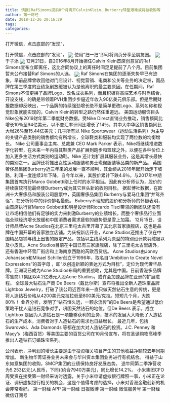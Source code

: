 ```yaml
---
title: 情报|RafSimons提前8个月离开CalvinKlein、Burberry转型艰难或将被收购等
author: 第一财经
date: 2018-12-26 20:16:29
tags: 
categories: 
---
```

打开微信，点击底部的“发现”，
<!-- more -->
打开微信，点击底部的“发现”，
<img align="center" border="0" src="https://imgcdn.yicai.com/uppics/images/2018/12/796335a7361a69f4ccf5ea2a4229d0fa.jpg" />
使用“扫一扫”即可将网页分享至朋友圈。
<img align="center" border="0" src="https://imgcdn.yicai.com/uppics/images/2018/12/6acd6e05204a97502e61634ba2d98829.jpg" />
于子添
<img align="center" border="0" src="https://imgcdn.yicai.com/uppics/images/2018/12/05c037bcf69e6cc59f600fc9c96d2ee3.jpg" />
12月21日，自2016年8月开始担任Calvin Klein首席创意官的Raf Simons宣布立即离任，这比合同协议上的离任时间足足提前了八个月。目前集团暂未公布接替Raf Simons的人选。
<img align="center" border="0" src="https://imgcdn.yicai.com/uppics/images/2018/12/7310cdf170840903b45cbd284f84e459.jpg" />
Raf Simons在集团的逐渐失势早已有迹象，早前品牌曾收回他对门店设计、视觉营销、电商和公关等业务的决定权，而品牌在第三季度的业绩急剧放缓被认为是他离职的最主要原因。在任期间，Raf Simons不仅更换了品牌Logo、改名成衣系列，而且积极将高端艺术与时尚结合，开设支线，的确是带领着PVH集团步步逼近年收入90亿美元俱乐部。但是后期财报数据却反映出，一个品牌的持续强劲增长绝不是简单更改Logo、系列名称和视觉形象就能实现的，Calvin Klein的转型之路仍然任重道远。
美国运动服饰巨头 Nike公布2019财年第二季度财务数据。受Nike Direct直销业务推动，销售额同比增长10％至94亿美元，以不变汇率计同比增长了14％，其中大中华区销售额同比大增26%至15.44亿美元；几乎所有以 Nike Sportswear（运动生活系列）为主导的关键产品类别的销售额均有所增长，全球鞋类和服装均实现了两位数的均衡增长。
Nike 公司董事会主席、总裁兼 CEO Mark Parker 表示，Nike将继续推进数字化转型，在未来一年内将其鞋类产品扩展到跑步和篮球之外，以便在各种价位上加入更多生活方式类别的运动鞋。Nike 还计划扩展其服装业务，这是其增长最快的类别之一。品牌还将推出女性运动服装和男士瑜伽服装等品类的新产品。
英国奢侈品集团Burberry近三年来的发展一直不顺利，其业绩从2016年起开始走下坡路，利润一度连续3年下降，自今年以来，其股价累计下跌4.6％，与2017年中期集团首席执行Marco Gobbetti刚上任时的水平相当。因此有分析师认为，股价的持续疲软可能最终使Burberry成为其它巨头新的收购目标。
据彭博社数据，在欧洲十大奢侈品和服装公司股票中，英国奢侈品集团 Burberry与爱马仕集团“并驾齐驱”，在分析师中的评价排名最低。
Buberry不理想的股价和分析师的怀疑表明，由首席执行官Marco Gobbetti和明星设计师Riccardo Tisci带领的新团队还没有让市场相信他们有足够的实力来刺激Burberry的业绩增长，而整个奢侈品行业面临全球经济增长放缓和中国消费者需求疲软的趋势更是雪上加霜。
12月15日，设计师品牌Acne Studios在北京三里屯太古里开幕了其北京首家旗舰店，这也是品牌在中国开幕的首家独立店铺。为庆祝新店开业，Acne Studios还推出了仅在中国精品店铺与线上出售的限定产品，包括以主线系列为原型的特别设计款羽绒服以及小皮具。Acne Studios目前在中国已有三家旗舰店，除了三里屯太古里店外，还有香港中环雪厂街店和上海南京西路的芮欧百货店。
Acne Studios由Jonny Johansson和Mikael Schiller创立于1996年，取名自“Ambition to Create Novel Expressions”的首字母 ，即“以创造新颖的表达方式为目标”，定位为现代奢华品牌。亚洲现已成为Acne Studios布局的重要战略，尤其是中国。日前香港多品牌零售商I.T集团以4.2亿港元入股Acne Studios，或许会加速品牌在亚洲的扩展进程。
全球最大钻石生产商 De Beers（戴比尔斯）宣布将推出全新人造珠宝品牌 Lightbox Jewelry，打破了该公司近百年来一直只做天然钻石生意的传统，更是将人造钻石价格从4200美元克拉拉低至800美元/克拉。短短几个月，大跌 80%！
业界分析，发明了“钻石恒久远，一颗永流传”的De Beers是希望通过低价策略干扰人造钻石竞争对手，巩固天然钻石的地位。但De Beers 表示，成立 Lightbox 是因为人造钻石是一项能够获利的业务，技术的发展大大降低了人造钻石的生产成本，消费者对于人造钻石的需求也日益增长。
最近几年，包括 Swarovski、Ada Diamonds 等都在加大对人造钻石的投资。J.C. Penney 和 Macy’s（梅西百货）等美国主要的百货公司在10月份宣布，将在圣诞购物高峰季推出人造钻石订婚珠宝系列。
 
 
公司表示，净利润的增长主要是由于投资相关项目产生的其他收益净额较去年同期增加。
新生物华菁证券业务未来会与华兴资本集团业务进行有机结合。
得益于山东如意集团的收购，SMCP集团的业绩保持良好发展态势。
途牛网第二季净营收为5.253亿元(人民币，下同)(约合7940万美元)，同比增长14.2%。
小米集团CFO周受资在接受第一财经采访时透露，关于小米申请虚拟银行牌照一事，小米正在论证、调研虚拟银行相关的机会，这是个值得考虑的选择，小米对香港金融创新的机会非常看好。
第一财经
APP
第一财经
日报微博
第一财经
微信服务号
第一财经
微信订阅号
